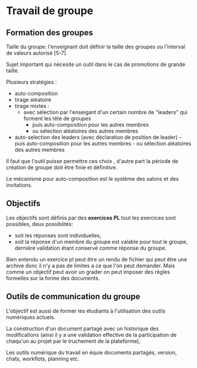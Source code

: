 

# Travail de groupe 


## Formation des groupes 

Taille du groupe: l'enseignant doit définir la taille des groupes ou l'interval de valeurs autorisé [5-7].

Sujet important qui nécesite un outil dans le cas de promotions de grande taille.

Plusieurs stratégies :

- auto-composition 
- tirage aléatoire 
- tirage mixtes :   
    - avec sélection par l'enseigant d'un certain nombre de "leaders" qui forment les tête de groupes 
        - puis auto-composition pour les autres membres 
        - ou sélection aléatoires des autres membres
- auto-selection des leaders (avec déclaration de position de leader)
        - puis auto-composition pour les autres membres 
        - ou sélection aléatoires des autres membres

Il faut que l'outil puisse permettre ces choix , d'autre part la période de création de groupe doit être finie et définitive.

Le mécanisme pour auto-composition est le système des salons et des invitations.

## Objectifs 

Les objectifs sont définis par des **exercices PL** tout les exercices sont possibles,
deux possiblités:
- soit les réponses sont individuelles,
- soit la réponse d'un membre du groupe est valable pour tout le groupe, dernière validation étant conservé comme réponse du groupe.

Bien entendu un exercice pl peut être un rendu de fichier qui peut être une archive donc il n'y a pas de limites a ce que l'on peut demander.
Mais comme un objectif peut avoir un grader on peut imposer des règles formelles sur la forme des documents.


## Outils de communication du groupe 

L'objectif est aussi de former les étudiants à l'utilisation des outils numériques actuels.

La construction d'un document partagé avec un historique des modifications (ainsi il y a une validation effective de la participation de chaqu'un au projet par le truchement de la plateforme), 

Les outils numérique du travail en équie documents partagés, version, chats, workflots, planning etc.




